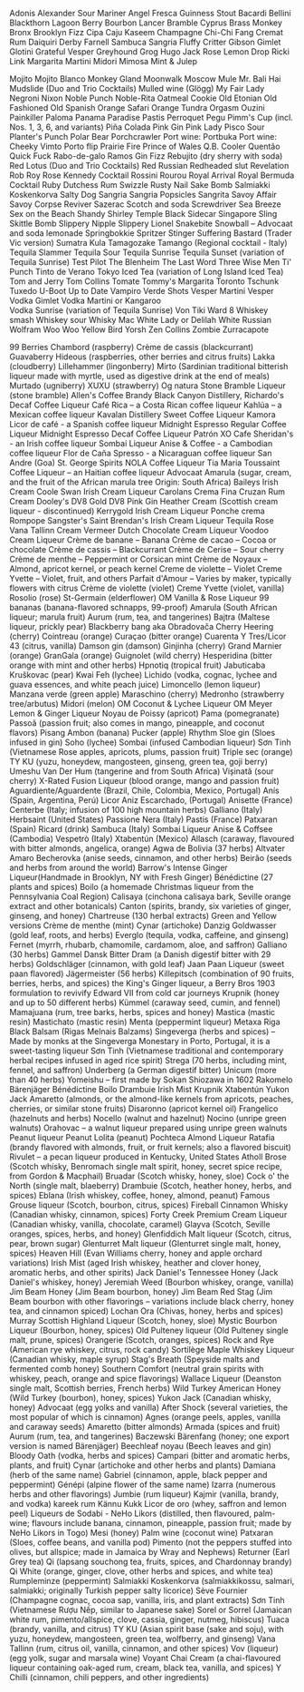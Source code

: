 Adonis
Alexander
Sour
Mariner
Angel
Fresca
Guinness
Stout
Bacardi
Bellini
Blackthorn
Lagoon
Berry
Bourbon
Lancer
Bramble
Cyprus
Brass Monkey
Bronx
Brooklyn
Fizz
Cipa
Caju
Kaseem
Champagne
Chi-Chi
Fang
Cremat
Rum
Daiquiri
Derby
Farnell
Sambuca
Sangria
Fluffy
Critter
Gibson
Gimlet
Glotini
Grateful
Vesper
Greyhound
Grog
Hugo
Jack
Rose
Lemon Drop
Ricki
Link
Margarita
Martini
Midori
Mimosa
Mint & Julep

Mojito
Mojito Blanco
Monkey Gland
Moonwalk
Moscow Mule
Mr. Bali Hai
Mudslide (Duo and Trio Cocktails)
Mulled wine (Glögg)
My Fair Lady
Negroni
Nixon
Noble Punch
Noble-Rita
Oatmeal Cookie
Old Etonian
Old Fashioned
Old Spanish
Orange Safari
Orange Tundra
Orgasm
Ouzini
Painkiller
Paloma
Panama
Paradise
Pastis
Perroquet
Pegu
Pimm's Cup (incl. Nos. 1, 3, 6, and variants)
Piña Colada
Pink Gin
Pink Lady
Pisco Sour
Planter's Punch
Polar Bear
Porchcrawler
Port wine: Portbuka
Port wine: Cheeky Vimto
Porto flip
Prairie Fire
Prince of Wales
Q.B. Cooler
Quentão
Quick Fuck
Rabo-de-galo
Ramos Gin Fizz
Rebujito (dry sherry with soda)
Red Lotus (Duo and Trio Cocktails)
Red Russian
Redheaded slut
Revelation
Rob Roy
Rose Kennedy Cocktail
Rossini
Rourou
Royal Arrival
Royal Bermuda Cocktail
Ruby Dutchess
Rum Swizzle
Rusty Nail
Sake Bomb
Salmiakki Koskenkorva
Salty Dog
Sangria
Sangria Popsicles
Sangrita
Savoy Affair
Savoy Corpse Reviver
Sazerac
Scotch and soda
Screwdriver
Sea Breeze
Sex on the Beach
Shandy
Shirley Temple Black
Sidecar
Singapore Sling
Skittle Bomb
Slippery Nipple
Slippery Lionel
Snakebite
Snowball – Advocaat and soda lemonade
Springbokkie
Spritzer
Stinger
Suffering Bastard (Trader Vic version)
Sumatra Kula
Tamagozake
Tamango (Regional cocktail - Italy)
Tequila Slammer
Tequila Sour
Tequila Sunrise
Tequila Sunset (variation of Tequila Sunrise)
Test Pilot
The Blenheim
The Last Word
Three Wise Men
Ti' Punch
Tinto de Verano
Tokyo Iced Tea (variation of Long Island Iced Tea)
Tom and Jerry
Tom Collins
Tomate
Tommy's Margarita
Toronto
Tschunk
Tuxedo
U-Boot
Up to Date
Vampiro
Verde Shots
Vesper Martini
Vesper
Vodka Gimlet
Vodka Martini or Kangaroo   
Vodka Sunrise (variation of Tequila Sunrise)
Von Tiki
Ward 8
Whiskey smash
Whiskey sour
Whisky Mac
White Lady or Delilah
White Russian
Wolfram
Woo Woo
Yellow Bird
Yorsh
Zen Collins
Zombie
Zurracapote

99 Berries
Chambord (raspberry)
Crème de cassis (blackcurrant)
Guavaberry
Hideous (raspberries, other berries and citrus fruits)
Lakka (cloudberry)
Lillehammer (lingonberry)
Mirto (Sardinian traditional bitterish liqueur made with myrtle, used as digestive drink at the end of meals)
Murtado (ugniberry)
XUXU (strawberry)
Og natura Stone Bramble Liqueur (stone bramble)
Allen's Coffee Brandy
Black Canyon Distillery, Richardo's Decaf Coffee Liqueur
Café Rica – a Costa Rican coffee liqueur
Kahlúa – a Mexican coffee liqueur
Kavalan Distillery Sweet Coffee Liqueur
Kamora
Licor de café - a Spanish coffee liqueur
Midnight Espresso Regular Coffee Liqueur
Midnight Espresso Decaf Coffee Liqueur
Patrón XO Cafe
Sheridan's - an Irish coffee liqueur
Sombai Liqueur Anise & Coffee - a Cambodian coffee liqueur
Flor de Caña Spresso - a Nicaraguan coffee liqueur
San Andre (Goa)
St. George Spirits NOLA Coffee Liqueur
Tia Maria
Toussaint Coffee Liqueur – an Haitian coffee liqueur
Advocaat
Amarula (sugar, cream, and the fruit of the African marula tree Origin: South Africa)
Baileys Irish Cream
Coole Swan Irish Cream Liqueur
Carolans
Crema Fina
Cruzan Rum Cream
Dooley's
DV8 Gold
DV8 Pink Gin
Heather Cream (Scottish cream liqueur - discontinued)
Kerrygold Irish Cream Liqueur
Ponche crema
Rompope
Sangster's
Saint Brendan's Irish Cream Liqueur
Tequila Rose
Vana Tallinn Cream
Vermeer Dutch Chocolate Cream Liqueur
Voodoo Cream Liqueur
Crème de banane – Banana
Crème de cacao – Cocoa or chocolate
Crème de cassis – Blackcurrant
Crème de Cerise – Sour cherry
Crème de menthe – Peppermint or Corsican mint
Crème de Noyaux – Almond, apricot kernel, or peach kernel
Creme de violette – Violet
Creme Yvette – Violet, fruit, and others
Parfait d'Amour – Varies by maker, typically flowers with citrus
Crème de violette (violet)
Creme Yvette (violet, vanilla)
Rosolio (rose)
St-Germain (elderflower)
OM Vanilla & Rose Liqueur
99 bananas (banana-flavored schnapps, 99-proof)
Amarula (South African liqueur; marula fruit)
Aurum (rum, tea, and tangerines)
Bajtra (Maltese liqueur, prickly pear)
Blackberry bang aka Obradovača
Cherry Heering (cherry)
Cointreau (orange)
Curaçao (bitter orange)
Cuarenta Y Tres/Licor 43 (citrus, vanilla)
Damson gin (damson)
Ginjinha (cherry)
Grand Marnier (orange)
GranGala (orange)
Guignolet (wild cherry)
Hesperidina (bitter orange with mint and other herbs)
Hpnotiq (tropical fruit)
Jabuticaba
Kruškovac (pear)
Kwai Feh (lychee)
Lichido (vodka, cognac, lychee and guava essences, and white peach juice)
Limoncello (lemon liqueur)
Manzana verde (green apple)
Maraschino (cherry)
Medronho (strawberry tree/arbutus)
Midori (melon)
OM Coconut & Lychee Liqueur
OM Meyer Lemon & Ginger Liqueur
Noyau de Poissy (apricot)
Pama (pomegranate)
Passoã (passion fruit; also comes in mango, pineapple, and coconut flavors)
Pisang Ambon (banana)
Pucker (apple)
Rhythm
Sloe gin (Sloes infused in gin)
Soho (lychee)
Sombai (infused Cambodian liqueur)
Sơn Tinh (Vietnamese Rose apples, apricots, plums, passion fruit)
Triple sec (orange)
TY KU (yuzu, honeydew, mangosteen, ginseng, green tea, goji berry)
Umeshu
Van Der Hum (tangerine and from South Africa)
Vișinată (sour cherry)
X-Rated Fusion Liqueur (blood orange, mango and passion fruit)
Aguardiente/Aguardente (Brazil, Chile, Colombia, Mexico, Portugal)
Anís (Spain, Argentina, Perú)
Licor Aniz Escarchado, (Portugal)
Anisette (France)
Centerbe (Italy; infusion of 100 high mountain herbs)
Galliano (Italy)
Herbsaint (United States)
Passione Nera (Italy)
Pastis (France)
Patxaran (Spain)
Ricard (drink)
Sambuca (Italy)
Sombai Liqueur Anise & Coffsee (Cambodia)
Vespetrò (Italy)
Xtabentún (Mexico)
Allasch (caraway, flavoured with bitter almonds, angelica, orange)
Agwa de Bolivia (37 herbs)
Altvater
Amaro
Becherovka (anise seeds, cinnamon, and other herbs)
Beirão (seeds and herbs from around the world)
Barrow's Intense Ginger Liqueur(Handmade in Brooklyn, NY with Fresh Ginger)
Bénédictine (27 plants and spices)
Boilo (a homemade Christmas liqueur from the Pennsylvania Coal Region)
Calisaya (cinchona calisaya bark, Seville orange extract and other botanicals)
Canton (spirits, brandy, six varieties of ginger, ginseng, and honey)
Chartreuse (130 herbal extracts) Green and Yellow versions
Crème de menthe (mint)
Cynar (artichoke)
Danzig Goldwasser (gold leaf, roots, and herbs)
Everglo (tequila, vodka, caffeine, and ginseng)
Fernet (myrrh, rhubarb, chamomile, cardamom, aloe, and saffron)
Galliano (30 herbs)
Gammel Dansk Bitter Dram (a Danish digestif bitter with 29 herbs)
Goldschläger (cinnamon, with gold leaf)
Jaan Paan Liqueur (sweet paan flavored)
Jägermeister (56 herbs)
Killepitsch (combination of 90 fruits, berries, herbs, and spices)
the King's Ginger liqueur, a Berry Bros 1903 formulation to revivify Edward VII from cold car journeys
Krupnik (honey and up to 50 different herbs)
Kümmel (caraway seed, cumin, and fennel)
Mamajuana (rum, tree barks, herbs, spices and honey)
Mastica (mastic resin)
Mastichato (mastic resin)
Menta (peppermint liqueur)
Metaxa
Riga Black Balsam (Rigas Melnais Balzams)
Singeverga (herbs and spices) – Made by monks at the Singeverga Monestary in Porto, Portugal, it is a sweet-tasting liqueur
Sơn Tinh (Vietnamese traditional and contemporary herbal recipes infused in aged rice spirit)
Strega (70 herbs, including mint, fennel, and saffron)
Underberg (a German digestif bitter)
Unicum (more than 40 herbs)
Yomeishu – first made by Sokan Shiozawa in 1602
Rakomelo
Bärenjäger
Bénédictine
Boilo
Drambuie
Irish Mist
Krupnik
Xtabentún
Yukon Jack
Amaretto (almonds, or the almond-like kernels from apricots, peaches, cherries, or similar stone fruits)
Disaronno (apricot kernel oil)
Frangelico (hazelnuts and herbs)
Nocello (walnut and hazelnut)
Nocino (unripe green walnuts)
Orahovac – a walnut liqueur prepared using unripe green walnuts
Peanut liqueur
Peanut Lolita (peanut)
Pochteca Almond Liqueur
Ratafia (brandy flavored with almonds, fruit, or fruit kernels; also a flavored biscuit)
Rivulet – a pecan liqueur produced in Kentucky, United States
Atholl Brose (Scotch whisky, Benromach single malt spirit, honey, secret spice recipe, from Gordon & Macphail)
Bruadar (Scotch whisky, honey, sloe)
Cock o' the North (single malt, blaeberry)
Drambuie (Scotch, heather honey, herbs, and spices)
Eblana (Irish whiskey, coffee, honey, almond, peanut)
Famous Grouse liqueur (Scotch, bourbon, citrus, spices)
Fireball Cinnamon Whisky (Canadian whisky, cinnamon, spices)
Forty Creek Premium Cream Liqueur (Canadian whisky, vanilla, chocolate, caramel)
Glayva (Scotch, Seville oranges, spices, herbs, and honey)
Glenfiddich Malt liqueur (Scotch, citrus, pear, brown sugar)
Glenturret Malt liqueur (Glenturret single malt, honey, spices)
Heaven Hill (Evan Williams cherry, honey and apple orchard variations)
Irish Mist (aged Irish whiskey, heather and clover honey, aromatic herbs, and other spirits)
Jack Daniel's Tennessee Honey (Jack Daniel's whiskey, honey)
Jeremiah Weed (Bourbon whiskey, orange, vanilla)
Jim Beam Honey (Jim Beam bourbon, honey)
Jim Beam Red Stag (Jim Beam bourbon with other flavorings – variations include black cherry, honey tea, and cinnamon spiced)
Lochan Ora (Chivas, honey, herbs and spices)
Murray Scottish Highland Liqueur (Scotch, honey, sloe)
Mystic Bourbon Liqueur (Bourbon, honey, spices)
Old Pulteney liqueur (Old Pulteney single malt, prune, spices)
Orangerie (Scotch, oranges, spices)
Rock and Rye (American rye whiskey, citrus, rock candy)
Sortilège Maple Whiskey Liqueur (Canadian whisky, maple syrup)
Stag's Breath (Speyside malts and fermented comb honey)
Southern Comfort (neutral grain spirits with whiskey, peach, orange and spice flavorings)
Wallace Liqueur (Deanston single malt, Scottish berries, French herbs)
Wild Turkey American Honey (Wild Turkey (bourbon), honey, spices)
Yukon Jack (Canadian whisky, honey)
Advocaat (egg yolks and vanilla)
After Shock (several varieties, the most popular of which is cinnamon)
Agnes (orange peels, apples, vanilla and caraway seeds)
Amaretto (bitter almonds)
Armada (spices and fruit)
Aurum (rum, tea, and tangerines)
Baczewski
Bärenfang (honey; one export version is named Bärenjäger)
Beechleaf noyau (Beech leaves and gin)
Bloody Oath (vodka, herbs and spices)
Campari (bitter and aromatic herbs, plants, and fruit)
Cynar (artichoke and other herbs and plants)
Damiana (herb of the same name)
Gabriel (cinnamon, apple, black pepper and peppermint)
Génépi (alpine flower of the same name)
Izarra (numerous herbs and other flavorings)
Jumbie (rum liqueur)
Kajmir (vanilla, brandy, and vodka)
kareek rum
Kännu Kukk
Licor de oro (whey, saffron and lemon peel)
Liqueurs de Sodabi - NeHo Likors (distilled, then flavoured, palm-wine; flavours include banana, cinnamon, pineapple, passion fruit; made by NeHo Likors in Togo)
Mesi (honey)
Palm wine (coconut wine)
Patxaran (Sloes, coffee beans, and vanilla pod)
Pimento (not the peppers stuffed into olives, but allspice; made in Jamaica by Wray and Nephews)
Returner (Earl Grey tea)
Qi (lapsang souchong tea, fruits, spices, and Chardonnay brandy)
Qi White (orange, ginger, clove, other herbs and spices, and white tea)
Rumpleminze (peppermint)
Salmiakki Koskenkorva (salmiakkikossu, salmari, salmiakki; originally Turkish pepper salty licorice)
Sève Fournier (Champagne cognac, cocoa sap, vanilla, iris, and plant extracts)
Sơn Tinh (Vietnamese Rượu Nếp, similar to Japanese sake)
Sorel or Sorrel (Jamaican white rum, pimento/allspice, clove, cassia, ginger, nutmeg, hibiscus)
Tuaca (brandy, vanilla, and citrus)
TY KU (Asian spirit base (sake and soju), with yuzu, honeydew, mangosteen, green tea, wolfberry, and ginseng)
Vana Tallinn (rum, citrus oil, vanilla, cinnamon, and other spices)
Vov (liqueur) (egg yolk, sugar and marsala wine)
Voyant Chai Cream (a chai-flavoured liqueur containing oak-aged rum, cream, black tea, vanilla, and spices)
Y Chilli (cinnamon, chili peppers, and other ingredients)
